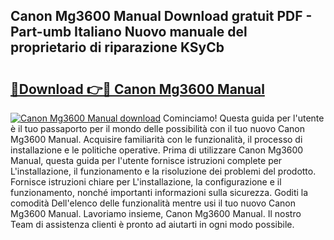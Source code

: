 ## Canon Mg3600 Manual Download gratuit PDF - Part-umb Italiano Nuovo manuale del proprietario di riparazione KSyCb

# <h2><a href="http://dffiry.blite.top/?on=Canon+Mg3600+Manual">🔗Download 👉🔴 Canon Mg3600 Manual</a></h2>

[![Canon Mg3600 Manual download](https://i.imgur.com/lujVjoI.png)](http://dffiry.blite.top/?on=Canon+Mg3600+Manual)
Cominciamo! Questa guida per l'utente è il tuo passaporto per il mondo delle possibilità con il tuo nuovo Canon Mg3600 Manual. Acquisire familiarità con le funzionalità, il processo di installazione e le politiche operative. Prima di utilizzare Canon Mg3600 Manual, questa guida per l'utente fornisce istruzioni complete per L'installazione, il funzionamento e la risoluzione dei problemi del prodotto. Fornisce istruzioni chiare per L'installazione, la configurazione e il funzionamento, nonché importanti informazioni sulla sicurezza. Goditi la comodità Dell'elenco delle funzionalità mentre usi il tuo nuovo Canon Mg3600 Manual. Lavoriamo insieme, Canon Mg3600 Manual. Il nostro Team di assistenza clienti è pronto ad aiutarti in ogni modo possibile.

